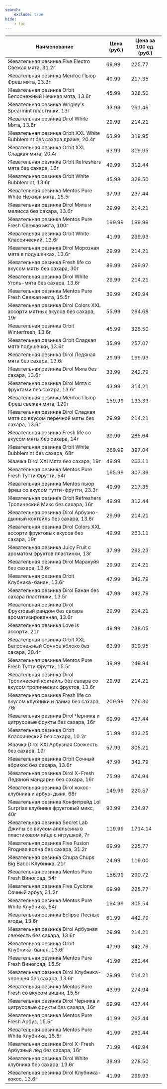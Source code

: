 ```yaml
---
search:
    exclude: true
hide:
    - toc
---
```


| Наименование | Цена (руб.) | Цена за 100 ед. (руб.) |
| -- | -- | -- |
| Жевательная резинка Five Electro Свежая мята, 31.2г | 69.99 | 225.77 |
| Жевательная резинка Ментос Пьюр Фреш мята, 23.3г | 49.99 | 217.35 |
| Жевательная резинка Orbit Белоснежный Нежная мята, 13.6г | 45.99 | 328.50 |
| Жевательная резинка Wrigley's Spearmint пластинки, 13г | 33.99 | 261.46 |
| Жевательная резинка Dirol White Мята, 13.6г | 29.99 | 214.21 |
| Жевательная резинка Orbit XXL White Bubblemint без сахара драже, 20.4г | 63.99 | 319.95 |
| Жевательная резинка Orbit XXL Сладкая мята, 20.4г | 63.99 | 319.95 |
| Жевательная резинка Orbit Refreshers мята без сахара, 16г | 49.99 | 312.44 |
| Жевательная резинка Orbit White Bubblemint, 13.6г | 45.99 | 328.50 |
| Жевательная резинка Mentos Pure White Нежная мята, 15.5г | 37.99 | 237.44 |
| Жевательная резинка Dirol Мята и мелисса без сахара, 13.6г | 29.99 | 214.21 |
| Жевательная резинка Mentos Pure Fresh Свежая мята, 100г | 199.99 | 199.99 |
| Жевательная резинка Orbit White Классический, 13.6г | 41.99 | 299.93 |
| Жевательная резинка Dirol Морозная мята в подушечках, 13.6г | 29.99 | 214.21 |
| Жевательная резинка Fresh life со вкусом мяты без сахара, 30г | 89.99 | 299.97 |
| Жевательная резинка Dirol White Уголь-мята без сахара, 13.6г | 29.99 | 214.21 |
| Жевательная резинка Mentos Pure Fresh Свежая мята, 15.5г | 39.99 | 249.94 |
| Жевательная резинка Dirol Colors XXL ассорти мятных вкусов без сахара, 19г | 55.99 | 294.68 |
| Жевательная резинка Orbit Winterfresh, 13.6г | 45.99 | 328.50 |
| Жевательная резинка Orbit Сладкая мята подушечки, 13.6г | 35.99 | 257.07 |
| Жевательная резинка Dirol Ледяная мята без сахара, 13.6г | 29.99 | 199.93 |
| Жевательная резинка Dirol Мята без сахара, 13.6г | 33.99 | 242.79 |
| Жевательная резинка Dirol Мята с фруктами без сахара, 13.6г | 43.99 | 314.21 |
| Жевательная резинка Ментос Пьюр Фреш свежая мята, 120г | 159.99 | 133.33 |
| Жевательная резинка Dirol Сладкая мята со вкусом перечной мяты без сахара, 13.6г | 29.99 | 214.21 |
| Жевательная резинка Fresh life со вкусом мяты без сахара, 14г | 39.99 | 285.64 |
| Жевательная резинка Orbit White Bubblemint без сахара, 68г | 269.99 | 397.04 |
| Жвачка Dirol XXl Мята без сахара, 19г | 49.99 | 263.11 |
| Жевательная резинка Mentos Pure Fresh Тутти Фрутти, 54г | 165.99 | 307.39 |
| Жевательная резинка Mentos пьюр фреш со вкусом тутти-фрутти, 23.3г | 49.99 | 217.35 |
| Жевательная резинка Orbit Refreshers Тропический Микс без сахара, 16г | 49.99 | 312.44 |
| Жевательная резинка Dirol Арбузно-дынный коктейль без сахара, 13.6г | 29.99 | 214.21 |
| Жевательная резинка Dirol Colors XXL ассорти фруктовых вкусов без сахара, 19г | 49.99 | 263.11 |
| Жевательная резинка Juicy Fruit с ароматом фруктов пластинки, 13г | 37.99 | 292.23 |
| Жевательная резинка Dirol Маракуйя без сахара, 13.6г | 29.99 | 214.21 |
| Жевательная резинка Orbit Клубника-банан, 13.6г | 47.99 | 342.79 |
| Жевательная резинка Dirol Банан без сахара пластинки, 13.5г | 47.99 | 342.79 |
| Жевательная резинка Dirol Фруктовый рандом без сахара ароматизированная, 13.6г | 29.99 | 214.21 |
| Жевательная резинка Love is ассорти, 21г | 49.99 | 238.05 |
| Жевательная резинка Orbit XXL Белоснежный Сочное яблоко без сахара, 20.4г | 63.99 | 319.95 |
| Жевательная резинка Mentos Pure Fresh Тутти Фрутти, 15.5г | 39.99 | 249.94 |
| Жевательная резинка Dirol Тропический коктейль без сахара со вкусом тропических фруктов, 13.6г | 29.99 | 214.21 |
| Жевательная резинка Fresh life со вкусом клубники и лайма без сахара, 76г | 209.99 | 276.30 |
| Жевательная резинка Dirol Черника и цитрусовые фрукты без сахара, 16г | 69.99 | 437.44 |
| Жевательная резинка Orbit Классический без сахара, 10.2г | 51.99 | 433.25 |
| Жвачка Dirol XXl Арбузная Свежесть без сахара, 19г | 57.99 | 305.21 |
| Жевательная резинка Orbit Сочный абрикос без сахара, 13.6г | 47.99 | 342.79 |
| Жевательная резинка Dirol X-Fresh Ледяной мандарин без сахара, 16г | 75.99 | 474.94 |
| Жевательная резинка Dirol кокос-клубника и арбуз-дыня, 68г | 149.99 | 220.57 |
| Жевательная резинка Конфитрейд Lol Surprise клубника фруктовый микс, 40г | 93.99 | 234.97 |
| Жевательная резинка Secret Lab Джипы со вкусом апельсина в пластиковом яйце с игрушкой, 7г | 119.99 | 1714.14 |
| Жевательная резинка Five Fusion Ягодная волна без сахара, 31.2г | 69.99 | 225.77 |
| Жевательная резинка Chupa Chups Big Babol Клубника, 21г | 24.99 | 119.00 |
| Жевательная резинка Mentos Pure Fresh Виноград, 54г | 156.99 | 290.72 |
| Жевательная резинка Five Cyclone Сочный арбуз, 31.2г | 69.99 | 225.77 |
| Жевательная резинка Mentos Pure White Клубника, 54г | 164.99 | 305.54 |
| Жевательная резинка Eclipse Лесные ягоды, 13.6г | 61.99 | 442.79 |
| Жевательная резинка Dirol Арбузная свежесть без сахара, 13.6г | 29.99 | 214.21 |
| Жевательная резинка Orbit Клубника-банан, 13.6г | 47.99 | 342.79 |
| Жевательная резинка Mentos Pure Fresh Виноград, 15.5г | 41.99 | 262.44 |
| Жевательная резинка Dirol Клубника-черешня без сахара, 13.6г | 29.99 | 214.21 |
| Жевательная резинка Mentos Pure Fresh со вкусом вишни, 15,5г | 43.99 | 274.94 |
| Жевательная резинка Dirol Черника и цитрусовые фрукты без сахара, 16г | 69.99 | 437.44 |
| Жевательная резинка Mentos Pure Fresh Арбуз, 15.5г | 41.99 | 262.44 |
| Жевательная резинка Mentos Pure White Клубника, 15.5г | 41.99 | 262.44 |
| Жевательная резинка Dirol X-Fresh Арбузный лёд без сахара, 16г | 71.99 | 449.94 |
| Жевательная резинка Dirol White клубника без сахара, 13.6г | 38.99 | 278.50 |
| Жевательная резинка Dirol Клубника-кокос, 13.6г | 41.99 | 299.93 |
